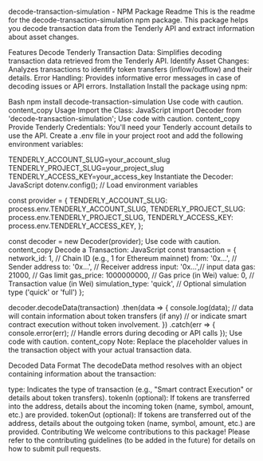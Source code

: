 decode-transaction-simulation - NPM Package Readme
This is the readme for the decode-transaction-simulation npm package. This package helps you decode transaction data from the Tenderly API and extract information about asset changes.

Features
Decode Tenderly Transaction Data: Simplifies decoding transaction data retrieved from the Tenderly API.
Identify Asset Changes: Analyzes transactions to identify token transfers (inflow/outflow) and their details.
Error Handling: Provides informative error messages in case of decoding issues or API errors.
Installation
Install the package using npm:

Bash
npm install decode-transaction-simulation
Use code with caution.
content_copy
Usage
Import the Class:
JavaScript
import Decoder from 'decode-transaction-simulation';
Use code with caution.
content_copy
Provide Tenderly Credentials:
You'll need your Tenderly account details to use the API. Create a .env file in your project root and add the following environment variables:

TENDERLY_ACCOUNT_SLUG=your_account_slug
TENDERLY_PROJECT_SLUG=your_project_slug
TENDERLY_ACCESS_KEY=your_access_key
Instantiate the Decoder:
JavaScript
dotenv.config(); // Load environment variables

const provider = {
  TENDERLY_ACCOUNT_SLUG: process.env.TENDERLY_ACCOUNT_SLUG,
  TENDERLY_PROJECT_SLUG: process.env.TENDERLY_PROJECT_SLUG,
  TENDERLY_ACCESS_KEY: process.env.TENDERLY_ACCESS_KEY,
};

const decoder = new Decoder(provider);
Use code with caution.
content_copy
Decode a Transaction:
JavaScript
const transaction = {
  network_id: 1, // Chain ID (e.g., 1 for Ethereum mainnet)
  from: '0x...', // Sender address
  to: '0x...', // Receiver address
  input: '0x...',// input data
  gas: 21000, // Gas limit
  gas_price: 1000000000, // Gas price (in Wei)
  value: 0, // Transaction value (in Wei)
  simulation_type: 'quick', // Optional simulation type ('quick' or 'full')
};

decoder.decodeData(transaction)
  .then(data => {
    console.log(data);
    // data will contain information about token transfers (if any)
    // or indicate smart contract execution without token involvement.
  })
  .catch(err => {
    console.error(err);
    // Handle errors during decoding or API calls
  });
Use code with caution.
content_copy
Note: Replace the placeholder values in the transaction object with your actual transaction data.

Decoded Data Format
The decodeData method resolves with an object containing information about the transaction:

type: Indicates the type of transaction (e.g., "Smart contract Execution" or details about token transfers).
tokenIn (optional): If tokens are transferred into the address, details about the incoming token (name, symbol, amount, etc.) are provided.
tokenOut (optional): If tokens are transferred out of the address, details about the outgoing token (name, symbol, amount, etc.) are provided.
Contributing
We welcome contributions to this package! Please refer to the contributing guidelines (to be added in the future) for details on how to submit pull requests.
